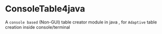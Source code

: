 # ConsoleTable4java
A `console based` (Non-GUI) table creator module in java , for `Adaptive` table creation inside console/terminal


